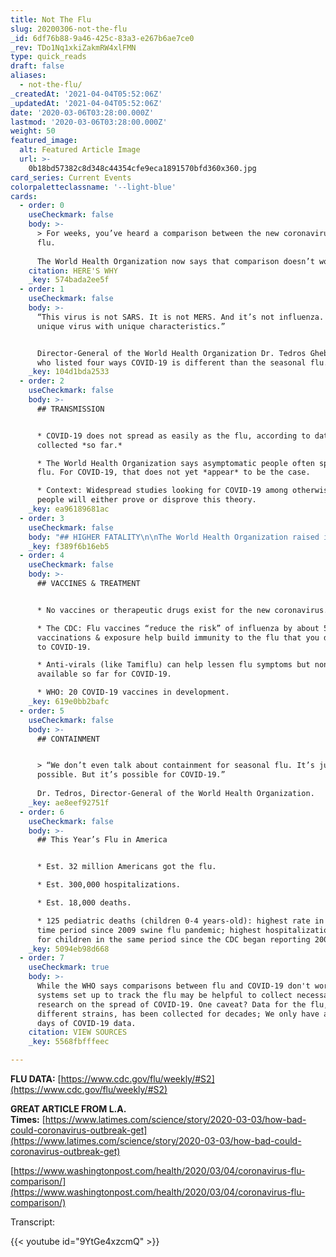 ```yaml
---
title: Not The Flu
slug: 20200306-not-the-flu
_id: 6df76b88-9a46-425c-83a3-e267b6ae7ce0
_rev: TDo1Nq1xkiZakmRW4xlFMN
type: quick_reads
draft: false
aliases:
  - not-the-flu/
_createdAt: '2021-04-04T05:52:06Z'
_updatedAt: '2021-04-04T05:52:06Z'
date: '2020-03-06T03:28:00.000Z'
lastmod: '2020-03-06T03:28:00.000Z'
weight: 50
featured_image:
  alt: Featured Article Image
  url: >-
    0b18bd57382c8d348c44354cfe9eca1891570bfd360x360.jpg
card_series: Current Events
colorpaletteclassname: '--light-blue'
cards:
  - order: 0
    useCheckmark: false
    body: >-
      > For weeks, you’ve heard a comparison between the new coronavirus and the
      flu.  
        
      The World Health Organization now says that comparison doesn’t work.
    citation: HERE'S WHY
    _key: 574bada2ee5f
  - order: 1
    useCheckmark: false
    body: >-
      “This virus is not SARS. It is not MERS. And it’s not influenza. It is a
      unique virus with unique characteristics.”


      Director-General of the World Health Organization Dr. Tedros Ghebreyesus,
      who listed four ways COVID-19 is different than the seasonal flu.
    _key: 104d1bda2533
  - order: 2
    useCheckmark: false
    body: >-
      ## TRANSMISSION


      * COVID-19 does not spread as easily as the flu, according to data
      collected *so far.*

      * The World Health Organization says asymptomatic people often spread the
      flu. For COVID-19, that does not yet *appear* to be the case.

      * Context: Widespread studies looking for COVID-19 among otherwise-healthy
      people will either prove or disprove this theory.
    _key: ea96189681ac
  - order: 3
    useCheckmark: false
    body: "## HIGHER FATALITY\n\nThe World Health Organization raised its fatality rate for COVID-19 to**3.4%.**\n\n* Seasonal flu: fatality rate**below**\_**1%.**\n* **However**, COVID data *right now* is based *mostly* on those who are the most sick, and does not include many who may have the illness but have no major symptoms."
    _key: f389f6b16eb5
  - order: 4
    useCheckmark: false
    body: >-
      ## VACCINES & TREATMENT


      * No vaccines or therapeutic drugs exist for the new coronavirus.

      * The CDC: Flu vaccines “reduce the risk” of influenza by about 50%;
      vaccinations & exposure help build immunity to the flu that you don’t have
      to COVID-19.

      * Anti-virals (like Tamiflu) can help lessen flu symptoms but none are
      available so far for COVID-19.

      * WHO: 20 COVID-19 vaccines in development.
    _key: 619e0bb2bafc
  - order: 5
    useCheckmark: false
    body: >-
      ## CONTAINMENT


      > “We don’t even talk about containment for seasonal flu. It’s just not
      possible. But it’s possible for COVID-19.”  
        
      Dr. Tedros, Director-General of the World Health Organization.
    _key: ae8eef92751f
  - order: 6
    useCheckmark: false
    body: >-
      ## This Year’s Flu in America


      * Est. 32 million Americans got the flu.

      * Est. 300,000 hospitalizations.

      * Est. 18,000 deaths.

      * 125 pediatric deaths (children 0-4 years-old): highest rate in the same
      time period since 2009 swine flu pandemic; highest hospitalization rates
      for children in the same period since the CDC began reporting 2004-2005.
    _key: 5094eb98d668
  - order: 7
    useCheckmark: true
    body: >-
      While the WHO says comparisons between flu and COVID-19 don't work well,
      systems set up to track the flu may be helpful to collect necessary
      research on the spread of COVID-19. One caveat? Data for the flu, even for
      different strains, has been collected for decades; We only have about 90
      days of COVID-19 data.
    citation: VIEW SOURCES
    _key: 5568fbfffeec

---
```

**FLU DATA:** [https://www.cdc.gov/flu/weekly/#S2](https://www.cdc.gov/flu/weekly/#S2)

**GREAT ARTICLE FROM L.A. Times:** [https://www.latimes.com/science/story/2020-03-03/how-bad-could-coronavirus-outbreak-get](https://www.latimes.com/science/story/2020-03-03/how-bad-could-coronavirus-outbreak-get)

[https://www.washingtonpost.com/health/2020/03/04/coronavirus-flu-comparison/](https://www.washingtonpost.com/health/2020/03/04/coronavirus-flu-comparison/)

Transcript:

{{< youtube id="9YtGe4xzcmQ" >}}